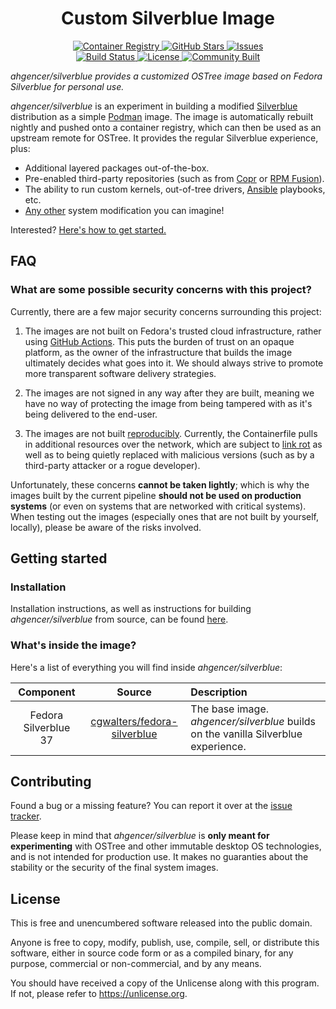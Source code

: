 <h1 align="center">Custom Silverblue Image</h1>

<p align="center">
    <a href="https://ghcr.io/ahgencer/silverblue">
        <img alt="Container Registry" src="https://img.shields.io/badge/Container%20Registry-ahgencer%2Fsilverblue-8250df">
    </a>
    <a href="https://github.com/ahgencer/silverblue">
        <img alt="GitHub Stars" src="https://img.shields.io/github/stars/ahgencer/silverblue?label=GitHub%20Stars">
    </a>
    <a href="https://github.com/ahgencer/silverblue/issues">
        <img alt="Issues" src="https://img.shields.io/github/issues/ahgencer/silverblue/open?label=Issues">
    </a>
    <br>
    <a href="https://github.com/ahgencer/silverblue/actions/workflows/publish.yml">
        <img alt="Build Status" src="https://img.shields.io/github/actions/workflow/status/ahgencer/silverblue/publish.yml?branch=main&label=Build">
    </a>
    <a href="https://github.com/ahgencer/silverblue#license">
        <img alt="License" src="https://img.shields.io/github/license/ahgencer/silverblue?label=License">
    </a>
    <a href="https://github.com/ahgencer/silverblue#contributing">
        <img alt="Community Built" src="https://img.shields.io/badge/Made%20with-%E2%9D%A4-red">
    </a>
</p>

*ahgencer/silverblue provides a customized OSTree image based on Fedora Silverblue for personal use.*

*ahgencer/silverblue* is an experiment in building a modified [Silverblue](https://silverblue.fedoraproject.org/)
distribution as a simple [Podman](https://podman.io/) image. The image is automatically rebuilt nightly and pushed onto
a container registry, which can then be used as an upstream remote for OSTree. It provides the regular Silverblue
experience, plus:

- Additional layered packages out-of-the-box.
- Pre-enabled third-party repositories (such as from [Copr](https://copr.fedorainfracloud.org/)
  or [RPM Fusion](https://rpmfusion.org/)).
- The ability to run custom kernels, out-of-tree drivers, [Ansible](https://www.ansible.com/) playbooks, etc.
- [Any other](https://github.com/coreos/layering-examples) system modification you can imagine!

Interested? [Here's how to get started.](#getting-started)

## FAQ

### What are some possible security concerns with this project?

Currently, there are a few major security concerns surrounding this project:

1. The images are not built on Fedora's trusted cloud infrastructure, rather
   using [GitHub Actions](https://docs.github.com/en/actions). This puts the burden of trust on an opaque platform, as
   the owner of the infrastructure that builds the image ultimately decides what goes into it. We should always strive
   to promote more transparent software delivery strategies.

2. The images are not signed in any way after they are built, meaning we have no way of protecting the image from being
   tampered with as it's being delivered to the end-user.

3. The images are not built [reproducibly](https://reproducible-builds.org/). Currently, the Containerfile pulls in
   additional resources over the network, which are subject to [link rot](https://en.wikipedia.org/wiki/Link_rot) as
   well as to being quietly replaced with malicious versions (such as by a third-party attacker or a rogue developer).

Unfortunately, these concerns **cannot be taken lightly**; which is why the images built by the current pipeline
**should not be used on production systems** (or even on systems that are networked with critical systems). When testing
out the images (especially ones that are not built by yourself, locally), please be aware of the risks involved.

## Getting started

### Installation

Installation instructions, as well as instructions for building *ahgencer/silverblue* from source, can be
found [here](docs/INSTALL.md).

### What's inside the image?

Here's a list of everything you will find inside *ahgencer/silverblue*:

|      Component       |                                   Source                                   | Description                                                                        |
|:--------------------:|:--------------------------------------------------------------------------:|:-----------------------------------------------------------------------------------|
| Fedora Silverblue 37 | [cgwalters/fedora-silverblue](https://ghcr.io/cgwalters/fedora-silverblue) | The base image. *ahgencer/silverblue* builds on the vanilla Silverblue experience. |

## Contributing

Found a bug or a missing feature? You can report it over at
the [issue tracker](https://github.com/ahgencer/silverblue/issues).

Please keep in mind that *ahgencer/silverblue* is **only meant for experimenting** with OSTree and other immutable
desktop OS technologies, and is not intended for production use. It makes no guaranties about the stability or the
security of the final system images.

## License

This is free and unencumbered software released into the public domain.

Anyone is free to copy, modify, publish, use, compile, sell, or distribute this software, either in source code form or
as a compiled binary, for any purpose, commercial or non-commercial, and by any means.

You should have received a copy of the Unlicense along with this program. If not, please refer
to <https://unlicense.org>.
